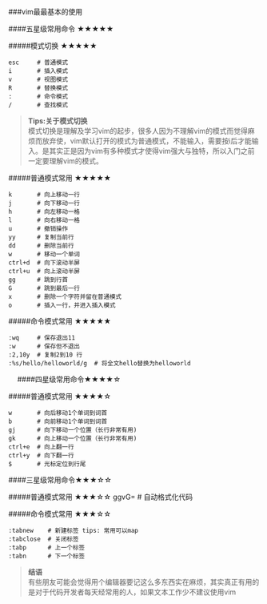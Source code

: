 ###vim最最基本的使用

####五星级常用命令 ★★★★★

#####模式切换 ★★★★★

    esc     # 普通模式
    i       # 插入模式
    v       # 视图模式
	R       # 替换模式
    :       # 命令模式
    /       # 查找模式

><b>Tips:关于模式切换</b><br>
	模式切换是理解及学习vim的起步，很多人因为不理解vim的模式而觉得麻烦而放弃使，vim默认打开的模式为普通模式，不能输入，需要按i后才能输入。是其实正是因为vim有多种模式才使得vim强大与独特，所以入门之前一定要理解vim的模式。


#####普通模式常用 ★★★★★

    k       # 向上移动一行
    j       # 向下移动一行
    h       # 向左移动一格
    l       # 向右移动一格
    u       # 撤销操作
    yy      # 复制当前行
    dd      # 删除当前行
	w       # 移动一个单词
	ctrl+d  # 向下滚动半屏
	ctrl+u  # 向上滚动半屏
	gg      # 跳到行首
	G       # 跳到最后一行
	x       # 删除一个字符并留在普通模式
	o       # 插入一行，并进入插入模式

#####命令模式常用 ★★★★★

    :wq     # 保存退出11
    :w      # 保存但不退出
    :2,10y  # 复制2到10 行
	:%s/hello/helloworld/g  # 将全文hello替换为helloworld

　
####四星级常用命令★★★★☆

#####普通模式常用 ★★★★☆

    w       # 向后移动1个单词到词首
    b       # 向前移动1个单词到词首
    gj      # 向下移动一个位置（长行非常有用)
    gk      # 向上移动一个位置（长行非常有用)
	ctrl+e  # 向上翻一行
	ctrl+y  # 向下翻一行
	$       # 光标定位到行尾

####三星级常用命令★★★☆☆

#####普通模式常用 ★★★☆☆
	ggvG=   # 自动格式化代码

#####命令模式常用 ★★★☆☆

    :tabnew    # 新建标签 tips: 常用可以map
    :tabclose  # 关闭标签 
	:tabp      # 上一个标签
	:tabn      # 下一个标签


><b>结语</b><br>
    有些朋友可能会觉得用个编辑器要记这么多东西实在麻烦，其实真正有用的是对于代码开发者每天经常用的人，如果文本工作少不建议使用vim	





